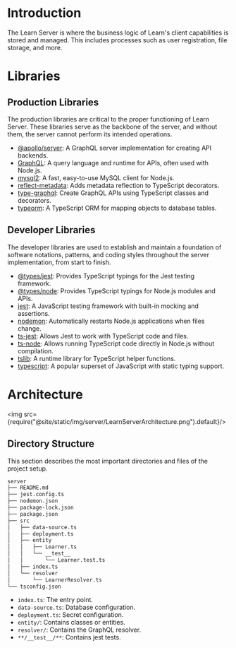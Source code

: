 # Introduction
The Learn Server is where the business logic of Learn's client capabilities 
is stored and managed. This includes processes such as user registration,
file storage, and more.

# Libraries
## Production Libraries
The production libraries are critical to the proper functioning of 
Learn Server. These libraries serve as the backbone of the server, 
and without them, the server cannot perform its intended operations.

* [@apollo/server](https://github.com/apollographql/apollo-server): A GraphQL server implementation for creating 
API backends.
* [GraphQL](https://github.com/graphql/graphql-js): A query language and runtime for APIs, often used 
with Node.js.
* [mysql2](https://github.com/sidorares/node-mysql2): A fast, easy-to-use MySQL client for Node.js.
* [reflect-metadata](https://github.com/rbuckton/reflect-metadata): Adds metadata reflection to TypeScript 
decorators.
* [type-graphql](https://github.com/MichalLytek/type-graphql): Create GraphQL APIs using TypeScript 
classes and decorators.
* [typeorm](https://github.com/typeorm/typeorm): A TypeScript ORM for mapping objects to database 
tables.

## Developer Libraries
The developer libraries are used to establish and maintain a foundation 
of software notations, patterns, and coding styles throughout the server 
implementation, from start to finish.


* [@types/jest](https://github.com/DefinitelyTyped/DefinitelyTyped/tree/master/types/jest): Provides TypeScript typings for the Jest testing framework.
* [@types/node](https://github.com/DefinitelyTyped/DefinitelyTyped/tree/master/types/node): Provides TypeScript typings for Node.js modules and APIs.
* [jest](https://github.com/facebook/jest): A JavaScript testing framework with built-in mocking and assertions.
* [nodemon](https://github.com/remy/nodemon): Automatically restarts Node.js applications when files change.
* [ts-jest](https://github.com/kulshekhar/ts-jest): Allows Jest to work with TypeScript code and files.
* [ts-node](https://github.com/TypeStrong/ts-node): Allows running TypeScript code directly in Node.js without compilation.
* [tslib](https://github.com/microsoft/tslib): A runtime library for TypeScript helper functions.
* [typescript](https://github.com/microsoft/TypeScript): A popular superset of JavaScript with static typing support.

# Architecture

<img src={require("@site/static/img/server/LearnServerArchitecture.png").default}/>

## Directory Structure
This section describes the most important directories and files of the 
project setup.

```bash
server
├── README.md
├── jest.config.ts
├── nodemon.json
├── package-lock.json
├── package.json
├── src
│   ├── data-source.ts
│   ├── deployment.ts
│   ├── entity
│   │   ├── Learner.ts
│   │   └── __test__
│   │       └── Learner.test.ts
│   ├── index.ts
│   └── resolver
│       └── LearnerResolver.ts
└── tsconfig.json
```

* `index.ts`: The entry point. 
* `data-source.ts`: Database configuration.
* `deployment.ts`: Secret configuration.
* `entity/`: Contains classes or entities.
* `resolver/`: Contains the GraphQL resolver.
* `**/__test__/**`: Contains jest tests.


